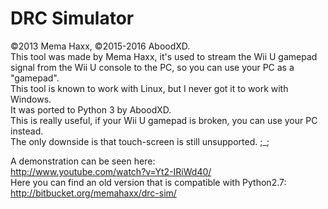 # DRC Simulator
©2013 Mema Haxx, ©2015-2016 AboodXD.  
This tool was made by Mema Haxx, it's used to stream the Wii U gamepad signal from the Wii U console to the PC, so you can use your PC as a "gamepad".  
This tool is known to work with Linux, but I never got it to work with Windows.  
It was ported to Python 3 by AboodXD.  
This is really useful, if your Wii U gamepad is broken, you can use your PC instead.  
The only downside is that touch-screen is still unsupported. ;_;  
  
A demonstration can be seen here:  
http://www.youtube.com/watch?v=Yt2-IRiWd40/  
Here you can find an old version that is compatible with Python2.7:  
http://bitbucket.org/memahaxx/drc-sim/  
